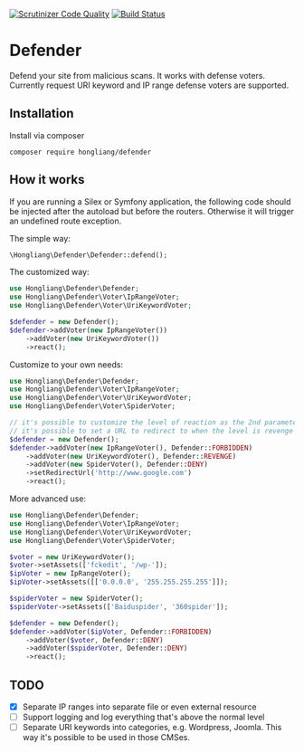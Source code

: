 [![Scrutinizer Code Quality](https://scrutinizer-ci.com/g/h-wang/defender/badges/quality-score.png?b=master)](https://scrutinizer-ci.com/g/h-wang/defender/?branch=master)
[![Build Status](https://scrutinizer-ci.com/g/h-wang/defender/badges/build.png?b=master)](https://scrutinizer-ci.com/g/h-wang/defender/build-status/master)

# Defender
Defend your site from malicious scans.
It works with defense voters. Currently request URI keyword and IP range defense voters are supported.

## Installation
Install via composer
```
composer require hongliang/defender
```
## How it works

If you are running a Silex or Symfony application, the following code should be injected after the autoload but before the routers. Otherwise it will trigger an undefined route exception.

The simple way:
```php
\Hongliang\Defender\Defender::defend();
```
The customized way:
```php
use Hongliang\Defender\Defender;
use Hongliang\Defender\Voter\IpRangeVoter;
use Hongliang\Defender\Voter\UriKeywordVoter;

$defender = new Defender();
$defender->addVoter(new IpRangeVoter())
    ->addVoter(new UriKeywordVoter())
    ->react();
```
Customize to your own needs:
```php
use Hongliang\Defender\Defender;
use Hongliang\Defender\Voter\IpRangeVoter;
use Hongliang\Defender\Voter\UriKeywordVoter;
use Hongliang\Defender\Voter\SpiderVoter;

// it's possible to customize the level of reaction as the 2nd parameter of addVoter()
// it's possible to set a URL to redirect to when the level is revenge or higher. By default it's localhost
$defender = new Defender();
$defender->addVoter(new IpRangeVoter(), Defender::FORBIDDEN)
    ->addVoter(new UriKeywordVoter(), Defender::REVENGE)
    ->addVoter(new SpiderVoter(), Defender::DENY)
    ->setRedirectUrl('http://www.google.com')
    ->react();
```
More advanced use:
```php
use Hongliang\Defender\Defender;
use Hongliang\Defender\Voter\IpRangeVoter;
use Hongliang\Defender\Voter\UriKeywordVoter;
use Hongliang\Defender\Voter\SpiderVoter;

$voter = new UriKeywordVoter();
$voter->setAssets(['fckedit', '/wp-']);
$ipVoter = new IpRangeVoter();
$ipVoter->setAssets([['0.0.0.0', '255.255.255.255']]);

$spiderVoter = new SpiderVoter();
$spiderVoter->setAssets(['Baiduspider', '360spider']);

$defender = new Defender();
$defender->addVoter($ipVoter, Defender::FORBIDDEN)
    ->addVoter($voter, Defender::DENY)
    ->addVoter($spiderVoter, Defender::DENY)
    ->react();
```


## TODO
 - [x] Separate IP ranges into separate file or even external resource
 - [ ] Support logging and log everything that's above the normal level
 - [ ] Separate URI keywords into categories, e.g. Wordpress, Joomla. This way it's possible to be used in those CMSes.
